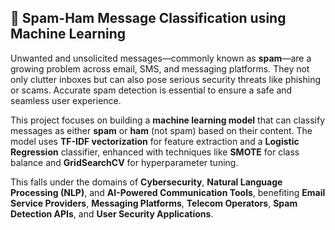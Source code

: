 ## 📧 Spam-Ham Message Classification using Machine Learning

Unwanted and unsolicited messages—commonly known as **spam**—are a growing problem across email, SMS, and messaging platforms. They not only clutter inboxes but can also pose serious security threats like phishing or scams. Accurate spam detection is essential to ensure a safe and seamless user experience.

This project focuses on building a **machine learning model** that can classify messages as either **spam** or **ham** (not spam) based on their content. The model uses **TF-IDF vectorization** for feature extraction and a **Logistic Regression** classifier, enhanced with techniques like **SMOTE** for class balance and **GridSearchCV** for hyperparameter tuning.

This falls under the domains of **Cybersecurity**, **Natural Language Processing (NLP)**, and **AI-Powered Communication Tools**, benefiting **Email Service Providers**, **Messaging Platforms**, **Telecom Operators**, **Spam Detection APIs**, and **User Security Applications**.
